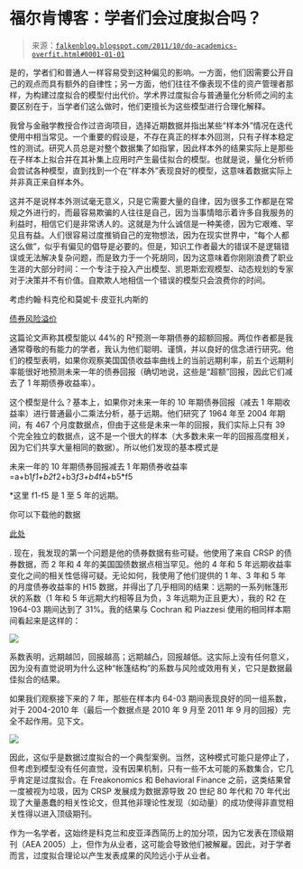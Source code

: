 <!--yml

分类：未分类

日期：2024-05-12 20:42:29

-->

# 福尔肯博客：学者们会过度拟合吗？

> 来源：[`falkenblog.blogspot.com/2011/10/do-academics-overfit.html#0001-01-01`](http://falkenblog.blogspot.com/2011/10/do-academics-overfit.html#0001-01-01)

是的，学者们和普通人一样容易受到这种偏见的影响。一方面，他们因需要公开自己的观点而具有额外的自律性；另一方面，他们往往不像表现不佳的资产管理者那样，为构建过度拟合的模型付出代价。学术界过度拟合与普通量化分析师之间的主要区别在于，当学者们这么做时，他们更擅长为这些模型进行合理化解释。

我曾与金融学教授合作过咨询项目，选择近期数据并指出某些“样本外”情况在迭代使用中相当常见。一个重要的假设是，不存在真正的样本外回测，只有子样本稳定性的测试。研究人员总是对整个数据集了如指掌，因此样本外的结果实际上是那些在子样本上拟合并在其补集上应用时产生最佳拟合的模型。也就是说，量化分析师会尝试各种模型，直到找到一个在“样本外”表现良好的模型，这意味着数据实际上并非真正来自样本外。

这并不是说样本外测试毫无意义，只是它需要大量的自律，因为很多工作都是在常规之外进行的，而最容易欺骗的人往往是自己，因为当事情暗示着许多自我服务的利益时，相信它们是非常诱人的。这就是为什么诚信是一种美德，因为它艰难、罕见且有益。人们很容易过度推销自己的宠物想法，因为在现实世界中，“每个人都这么做”，似乎有偏见的倡导是必要的。但是，知识工作者最大的错误不是逻辑错误或无法解决复杂问题，而是致力于一个死胡同，因为这意味着你刚刚浪费了职业生涯的大部分时间：一个专注于投入产出模型、凯恩斯宏观模型、动态规划的专家对于决策并不有价值。自欺欺人地相信一个错误的模型只会浪费你的时间。

考虑约翰·科克伦和莫妮卡·皮亚扎内斯的

[债券风险溢价](http://faculty.chicagobooth.edu/john.cochrane/research/papers/cochrane_piazzesi_bond_risk_premia.pdf)

这篇论文声称其模型能以 44%的 R²预测一年期债券的超额回报。两位作者都是我通常尊敬的有能力的学者，我认为他们聪明、谨慎，并以良好的信念进行研究。他们的模型表明，如果你观察美国国债收益率曲线上的当前远期利率，前五个远期利率能很好地预测未来一年的债券回报（确切地说，这些是“超额”回报，因此它们减去了 1 年期债券收益率）。

这个模型是什么？基本上，如果你对未来一年的 10 年期债券回报（减去 1 年期收益率）进行普通最小二乘法分析，基于远期。他们研究了 1964 年至 2004 年期间，有 467 个月度数据点，但由于这些是未来一年的回报，我们实际上只有 39 个完全独立的数据点，这不是一个很大的样本（大多数未来一年的回报高度相关，因为它们共享大量相同的数据）。所以他们发现的基本模式是

未来一年的 10 年期债券回报减去 1 年期债券收益率=a+b1*f1+b2*f2+b3*f3+b4*f4+b5*f5

*这里 f1-f5 是 1 至 5 年的远期。

你可以下载他的数据

[此处](http://faculty.chicagobooth.edu/john.cochrane/research/Data_and_Programs/Bond_Risk_Premia/bondprice.dat)

. 现在，我发现的第一个问题是他的债券数据有些可疑。他使用了来自 CRSP 的债券数据，而 2 年和 4 年的美国国债数据点相当罕见。他的 4 年和 5 年远期收益率变化之间的相关性低得可疑。无论如何，我使用了他们提供的 1 年、3 年和 5 年的月度债券收益率的 H15 数据，并得出了几乎相同的结果：远期的一系列帐篷形状的系数（1 年和 5 年远期大约相等且为负，3 年远期为正且更大），我的 R2 在 1964-03 期间达到了 31%。我的结果与 Cochran 和 Piazzesi 使用的相同样本期间看起来是这样的：

![](https://blogger.googleusercontent.com/img/b/R29vZ2xl/AVvXsEj82OFIAn_EwTd-6LMfgD0W7yKhYxP3drglkqzes_qKS2b76flZPtJjgwSH08_3cfUhHteEP1ZW_xFfQq18ahoYgc03Jrc4H4u41JCcoAGOmIDsBULMBNaR4_onxcmC_YVFELbPNg/s1600/bond6203.jpg)

系数表明，远期越凹，回报越高；远期越凸，回报越低。这实际上没有任何意义，因为没有直觉说明为什么这种“帐篷结构”的系数与风险或效用有关，它只是数据最佳拟合的结果。

如果我们观察接下来的 7 年，那些在样本内 64-03 期间表现良好的同一组系数，对于 2004-2010 年（最后一个数据点是 2010 年 9 月至 2011 年 9 月的回报）完全不起作用。见下文。

![](https://blogger.googleusercontent.com/img/b/R29vZ2xl/AVvXsEgeogRZoqN16E7TbWfLpjmFcsflPsVvJ3iCP59epmf5A6E8jJJTinWeB59zk-BmfKU9S5hHJ7df3VMXzxo25p7C8lyDKjbw8GpWfqRcShPz4MeVvXlp5qjxxbJ6AjkNOe0PwFd2sQ/s1600/bond0410.jpg)

因此，这似乎是数据过度拟合的一个典型案例。当然，这种模式可能只是停止了，但考虑到模型没有任何直觉，没有因果机制，只有一些不太可能的系数集合，它几乎肯定是过度拟合。在 Freakonomics 和 Behavioral Finance 之前，这类结果曾一度被视为垃圾，因为 CRSP 发展成为数据源导致 20 世纪 80 年代和 70 年代出现了大量愚蠢的相关性论文，但其他非理论性发现（如动量）的成功使得非直觉相关性得以进入顶级期刊。

作为一名学者，这始终是科克兰和皮亚泽西简历上的加分项，因为它发表在顶级期刊（AEA 2005）上，但作为从业者，这可能会导致他们被解雇。因此，对于学者而言，过度拟合理论以产生发表成果的风险远小于从业者。
